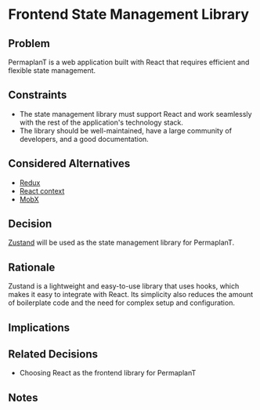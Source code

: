 # Frontend State Management Library

## Problem

PermaplanT is a web application built with React that requires efficient and flexible state management.

## Constraints

- The state management library must support React and work seamlessly with the rest of the application's technology stack.
- The library should be well-maintained, have a large community of developers, and a good documentation.

## Considered Alternatives

- [Redux](https://redux.js.org/)
- [React context](https://reactjs.org/docs/context.html)
- [MobX](https://mobx.js.org/)

## Decision

[Zustand](https://github.com/pmndrs/zustand) will be used as the state management library for PermaplanT.

## Rationale

Zustand is a lightweight and easy-to-use library that uses hooks, which makes it easy to integrate with React. Its simplicity also reduces the amount of boilerplate code and the need for complex setup and configuration.

## Implications

## Related Decisions
 - Choosing React as the frontend library for PermaplanT

## Notes
